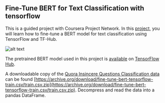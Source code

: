## Fine-Tune BERT for Text Classification with tensorflow
This is a guided project with Coursera Project Network.
In this [project](https://www.coursera.org/projects/fine-tune-bert-tensorflow/), you will learn how to fine-tune a BERT model for text classification using TensorFlow and TF-Hub.

![alt text](https://drive.google.com/uc?id=1fnJTeJs5HUpz7nix-F9E6EZdgUflqyEu)

The pretrained BERT model used in this project is [available](https://tfhub.dev/tensorflow/bert_en_uncased_L-12_H-768_A-12/2) on [TensorFlow Hub](https://tfhub.dev/).

A downloadable copy of the [Quora Insincere Questions Classification data](https://www.kaggle.com/c/quora-insincere-questions-classification/data) can be found [https://archive.org/download/fine-tune-bert-tensorflow-train.csv/train.csv.zip](https://archive.org/download/fine-tune-bert-tensorflow-train.csv/train.csv.zip). Decompress and read the data into a pandas DataFrame.

